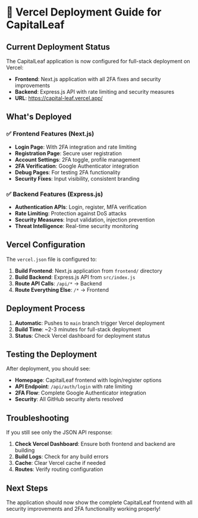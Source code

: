 # 🚀 Vercel Deployment Guide for CapitalLeaf

## Current Deployment Status

The CapitalLeaf application is now configured for full-stack deployment on Vercel:

- **Frontend**: Next.js application with all 2FA fixes and security improvements
- **Backend**: Express.js API with rate limiting and security measures
- **URL**: https://capital-leaf.vercel.app/

## What's Deployed

### ✅ Frontend Features (Next.js)
- **Login Page**: With 2FA integration and rate limiting
- **Registration Page**: Secure user registration
- **Account Settings**: 2FA toggle, profile management
- **2FA Verification**: Google Authenticator integration
- **Debug Pages**: For testing 2FA functionality
- **Security Fixes**: Input visibility, consistent branding

### ✅ Backend Features (Express.js)
- **Authentication APIs**: Login, register, MFA verification
- **Rate Limiting**: Protection against DoS attacks
- **Security Measures**: Input validation, injection prevention
- **Threat Intelligence**: Real-time security monitoring

## Vercel Configuration

The `vercel.json` file is configured to:

1. **Build Frontend**: Next.js application from `frontend/` directory
2. **Build Backend**: Express.js API from `src/index.js`
3. **Route API Calls**: `/api/*` → Backend
4. **Route Everything Else**: `/*` → Frontend

## Deployment Process

1. **Automatic**: Pushes to `main` branch trigger Vercel deployment
2. **Build Time**: ~2-3 minutes for full-stack deployment
3. **Status**: Check Vercel dashboard for deployment status

## Testing the Deployment

After deployment, you should see:

- **Homepage**: CapitalLeaf frontend with login/register options
- **API Endpoint**: `/api/auth/login` with rate limiting
- **2FA Flow**: Complete Google Authenticator integration
- **Security**: All GitHub security alerts resolved

## Troubleshooting

If you still see only the JSON API response:

1. **Check Vercel Dashboard**: Ensure both frontend and backend are building
2. **Build Logs**: Check for any build errors
3. **Cache**: Clear Vercel cache if needed
4. **Routes**: Verify routing configuration

## Next Steps

The application should now show the complete CapitalLeaf frontend with all security improvements and 2FA functionality working properly!
